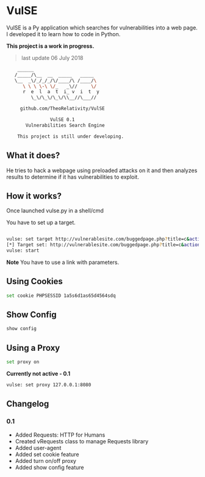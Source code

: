 # VulSE
VulSE is a Py application which searches for vulnerabilities into a web page. I developed it to learn how to code in Python.

**This project is a work in progress.**

> last update 06 July 2018

```bash
    ______
   /_____/\__  __  _____   _____
   \__  _\/_/_/_/\/____/\ /____/\
      \ \ \ \-\ \/_   _\//     \/
      r  e  l  a  t  i_ v  i  t  y
         \_\/\_\/\_\/\\__//\___//

     github.com/TheoRelativity/VulSE

                VulSE 0.1
       Vulnerabilities Search Engine

    This project is still under developing.

```

## What it does?

He tries to hack a webpage using preloaded attacks on it and then analyzes results to determine if it has vulnerabilities to exploit.

## How it works?

Once launched vulse.py in a shell/cmd

You have to set up a target.

```bash

vulse: set target http://vulnerablesite.com/buggedpage.php?title=c&action=search
[*] Target set: http://vulnerablesite.com/buggedpage.php?title=c&action=search
vulse: start

```
**Note** You have to use a link with parameters.

## Using Cookies

```bash
set cookie PHPSESSID 1a5s6d1as65d4564sdq
```
## Show Config

```bash
show config
```

## Using a Proxy

```bash
set proxy on
```

**Currently not active - 0.1**
```bash
vulse: set proxy 127.0.0.1:8080
```

## Changelog
### 0.1

- Added Requests: HTTP for Humans
- Created vRequests class to manage Requests library
- Added user-agent
- Added set cookie feature
- Added turn on/off proxy
- Added show config feature
